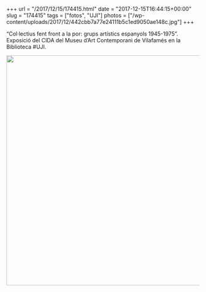 +++
url = "/2017/12/15/174415.html"
date = "2017-12-15T16:44:15+00:00"
slug = "174415"
tags = ["fotos", "UJI"]
photos = ["/wp-content/uploads/2017/12/442cbb7a77e24111b5c1ed9050ae148c.jpg"]
+++

“Col·lectius fent front a la por: grups artístics espanyols 1945-1975”. Exposició del CIDA del Museu d’Art Contemporani de Vilafamés en la Biblioteca #UJI.

<img src="/wp-content/uploads/2017/12/442cbb7a77e24111b5c1ed9050ae148c.jpg" width="600" height="600" />
